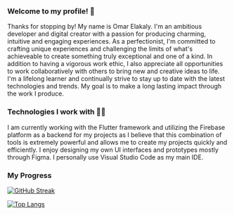 ### Welcome to my profile! 👋

Thanks for stopping by! My name is Omar Elakaly. I'm an ambitious developer and digital creator with a passion for producing charming, intuitive and engaging experiences. As a perfectionist, I'm committed to crafting unique experiences and challenging the limits of what's achieveable to create something truly exceptional and one of a kind. In addition to having a vigorous work ethic, I also appreciate all opportunities to work collaboratively with others to bring new and creative ideas to life. I'm a lifelong learner and continually strive to stay up to date with the latest technologies and trends. My goal is to make a long lasting impact through the work I produce.  


### Technologies I work with 👨‍💻

I am currently working with the Flutter framework and utilizing the Firebase platform as a backend for my projects as I believe that this combination of tools is extremely powerful and allows me to create my projects quickly and efficiently. I enjoy designing my own UI interfaces and prototypes mostly through Figma. I personally use Visual Studio Code as my main IDE.


### My Progress
[![GitHub Streak](http://github-readme-streak-stats.herokuapp.com?user=Elakalyn&theme=dark&hide_border=true&border_radius=47)](https://git.io/streak-stats)

[![Top Langs](https://github-readme-stats.vercel.app/api/top-langs/?username=Elakalyn&layout=compact&theme=vision-friendly-dark)](https://github.com/anuraghazra/github-readme-stats)
